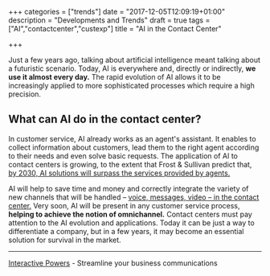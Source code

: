 +++
categories = ["trends"]
date = "2017-12-05T12:09:19+01:00"
description = "Developments and Trends"
draft = true
tags = ["AI","contactcenter","custexp"]
title = "AI in the Contact Center"

+++


Just a few years ago, talking about artificial intelligence meant talking about a futuristic scenario. Today, AI is everywhere and, directly or indirectly, **we use it almost every day.** The rapid evolution of AI allows it to be increasingly applied to more sophisticated processes which require a high precision.


## What can AI do in the contact center?

In customer service, AI already works as an agent's assistant. It enables to collect information about customers, lead them to the right agent according to their needs and even solve basic requests. The application of AI to contact centers is growing, to the extent that Frost & Sullivan predict that, [by 2030, AI solutions will surpass the services provided by agents.](https://ww2.frost.com/files/8414/8138/2965/Picture1.png)


AI will help to save time and money and correctly integrate the variety of new channels that will be handled – [voice, messages, video – in the contact center.](http://blog.ivrpowers.com/post/contactcenter/video-integration/) Very soon, AI will be present in any customer service process, **helping to achieve the notion of omnichannel.** Contact centers must pay attention to the AI evolution and applications. Today it can be just a way to differentiate a company, but in a few years, it may become an essential solution for survival in the market.


---
[Interactive Powers](http://www.ivrpowers.com/) - Streamline your business communications



